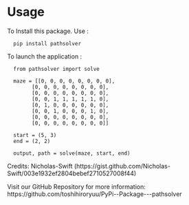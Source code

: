 # Usage

To Install this package. Use :
```
  pip install pathsolver
```
To launch the application :
```
  from pathsolver import solve

  maze = [[0, 0, 0, 0, 0, 0, 0, 0],
        [0, 0, 0, 0, 0, 0, 0, 0],
        [0, 0, 0, 0, 0, 0, 0, 0],
        [0, 0, 1, 1, 1, 1, 1, 0],
        [0, 1, 0, 0, 0, 0, 0, 0],
        [0, 0, 1, 0, 0, 0, 1, 0],
        [0, 0, 0, 0, 0, 0, 0, 0],
        [0, 0, 0, 0, 0, 0, 0, 0]]

  start = (5, 3)
  end = (2, 2)

  output, path = solve(maze, start, end)

```
<dl>Credits: Nicholas-Swift (https://gist.github.com/Nicholas-Swift/003e1932ef2804bebef2710527008f44)</dl>
<dl>Visit our GitHub Repository for more information: https://github.com/toshihiroryuu/PyPi--Package---pathsolver</dl>

